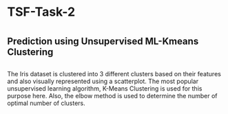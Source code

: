 # TSF-Task-2
# <h2>Prediction using Unsupervised ML-Kmeans Clustering <h2>
The Iris dataset is clustered into 3 different clusters based on their features and also visually represented using a scatterplot. The most popular unsupervised learning algorithm, K-Means Clustering is used for this purpose here. Also, the elbow method is used to determine the number of optimal number of clusters.
